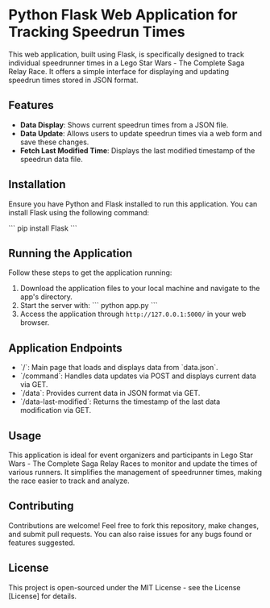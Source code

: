 
# Python Flask Web Application for Tracking Speedrun Times

This web application, built using Flask, is specifically designed to track individual speedrunner times in a Lego Star Wars - The Complete Saga Relay Race. It offers a simple interface for displaying and updating speedrun times stored in JSON format.

## Features

- **Data Display**: Shows current speedrun times from a JSON file.
- **Data Update**: Allows users to update speedrun times via a web form and save these changes.
- **Fetch Last Modified Time**: Displays the last modified timestamp of the speedrun data file.

## Installation

Ensure you have Python and Flask installed to run this application. You can install Flask using the following command:

\`\`\`
pip install Flask
\`\`\`

## Running the Application

Follow these steps to get the application running:

1. Download the application files to your local machine and navigate to the app's directory.
2. Start the server with:
   \`\`\`
   python app.py
   \`\`\`
3. Access the application through `http://127.0.0.1:5000/` in your web browser.

## Application Endpoints

- \`/\`: Main page that loads and displays data from \`data.json\`.
- \`/command\`: Handles data updates via POST and displays current data via GET.
- \`/data\`: Provides current data in JSON format via GET.
- \`/data-last-modified\`: Returns the timestamp of the last data modification via GET.

## Usage

This application is ideal for event organizers and participants in Lego Star Wars - The Complete Saga Relay Races to monitor and update the times of various runners. It simplifies the management of speedrunner times, making the race easier to track and analyze.

## Contributing

Contributions are welcome! Feel free to fork this repository, make changes, and submit pull requests. You can also raise issues for any bugs found or features suggested.

## License

This project is open-sourced under the MIT License - see the License [License] for details.
